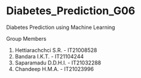 # Diabetes_Prediction_G06
Diabetes Prediction using Machine Learning

Group Members
1. Hettiarachchci S.R. - IT21008528 
2. Bandara I.K.T. - IT21104244
3. Saparamadu D.D.H.I. - IT21032288 
4. Chandeep H.M.A. - IT21023996 
